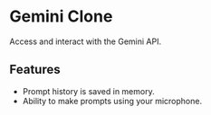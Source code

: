 # Gemini Clone

Access and interact with the Gemini API.

## Features

- Prompt history is saved in memory.
- Ability to make prompts using your microphone.
